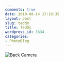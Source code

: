 ```yaml
---
comments: true
date: 2010-08-14 17:10:35
layout: post
slug: teddy
title: Teddy
wordpress_id: 3634
categories:
- PhotoBlog
---
```


![Back Camera](http://ryanfitzer.com/main/wp-content/uploads/2010/08/photo6-950x709.jpg)

